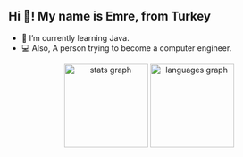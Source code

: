 <h2 align="left">Hi 👋! My name is Emre, from Turkey</h2>

- 🌱 I’m currently learning Java.
- 💻 Also, A person trying to become a computer engineer.


<div align="center">
  <img src="https://github-readme-stats.vercel.app/api?hide_title=false&hide_rank=false&show_icons=true&include_all_commits=true&count_private=true&disable_animations=false&theme=dracula&locale=en&hide_border=false&username=emrekabakci" height="150" alt="stats graph"  />
  <img src="https://github-readme-stats.vercel.app/api/top-langs?locale=en&hide_title=false&layout=compact&card_width=320&langs_count=5&theme=dracula&hide_border=false&username=emrekabakci" height="150" alt="languages graph"  />
</div>

###


